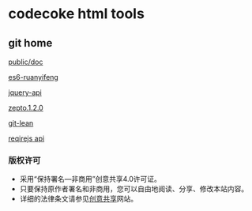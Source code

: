 # codecoke html tools

## git home

[public/doc](../public/doc/)

[es6-ruanyifeng](../public/doc/es6-ruanyifeng/)

[jquery-api](../public/doc/jquery/index.html)

[zepto.1.2.0](../public/doc/zepto1.2.0.html)

[git-lean](./git/git-lean-mf.md)

[reqirejs api](./requirejs/default.html)

### 版权许可

- 采用“保持署名—非商用”创意共享4.0许可证。
- 只要保持原作者署名和非商用，您可以自由地阅读、分享、修改本站内容。
- 详细的法律条文请参见[创意共享](http://creativecommons.org/licenses/by-nc/4.0/)网站。